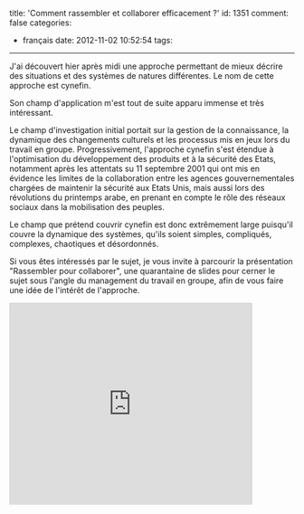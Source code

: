 title: 'Comment rassembler et collaborer efficacement ?'
id: 1351
comment: false
categories:
  - français
date: 2012-11-02 10:52:54
tags:
---

J'ai découvert hier après midi une approche permettant de mieux décrire des situations et des systèmes de natures différentes. Le nom de cette approche est cynefin.

Son champ d'application m'est tout de suite apparu immense et très intéressant.

Le champ d'investigation initial portait sur la gestion de la connaissance, la dynamique des changements culturels et les processus mis en jeux lors du travail en groupe. Progressivement, l'approche cynefin s'est étendue à l'optimisation du développement des produits et à la sécurité des Etats, notamment après les attentats su 11 septembre 2001 qui ont mis en évidence les limites de la collaboration entre les agences gouvernementales chargées de maintenir la sécurité aux Etats Unis, mais aussi lors des révolutions du printemps arabe, en prenant en compte le rôle des réseaux sociaux dans la mobilisation des peuples.

Le champ que prétend couvrir cynefin est donc extrêmement large puisqu'il couvre la dynamique des systèmes, qu'ils soient simples, compliqués, complexes, chaotiques et désordonnés.

Si vous êtes intéressés par le sujet, je vous invite à parcourir la présentation "Rassembler pour collaborer", une quarantaine de slides pour cerner le sujet sous l'angle du management du travail en groupe, afin de vous faire une idée de l'intérêt de l'approche.

<iframe style="border: 1px solid #CCC; border-width: 1px 1px 0; margin-bottom: 5px;" src="http://fr.slideshare.net/slideshow/embed_code/742429" frameborder="0" marginwidth="0" marginheight="0" scrolling="no" width="427" height="356"></iframe>
<div style="margin-bottom: 5px;"><strong> <a title="Rassembler pour collaborer" href="http://fr.slideshare.net/jsbouchard/rassembler-pour-collaborer-presentation" target="_blank"></div>
<div style="margin-bottom: 5px;"></div>
<div style="margin-bottom: 5px;"><!--cforms name="Vérification"--></div>